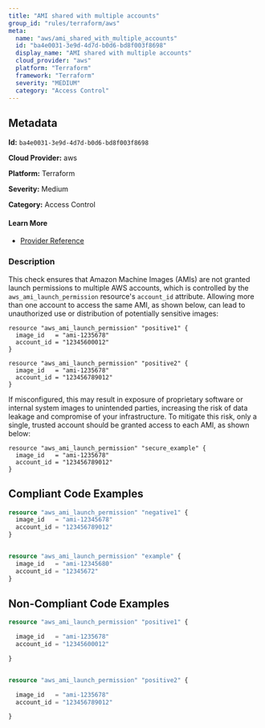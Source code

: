 ```yaml
---
title: "AMI shared with multiple accounts"
group_id: "rules/terraform/aws"
meta:
  name: "aws/ami_shared_with_multiple_accounts"
  id: "ba4e0031-3e9d-4d7d-b0d6-bd8f003f8698"
  display_name: "AMI shared with multiple accounts"
  cloud_provider: "aws"
  platform: "Terraform"
  framework: "Terraform"
  severity: "MEDIUM"
  category: "Access Control"
---
```

## Metadata

**Id:** `ba4e0031-3e9d-4d7d-b0d6-bd8f003f8698`

**Cloud Provider:** aws

**Platform:** Terraform

**Severity:** Medium

**Category:** Access Control

#### Learn More

 - [Provider Reference](https://registry.terraform.io/providers/hashicorp/aws/latest/docs/resources/ami_launch_permission)

### Description

 This check ensures that Amazon Machine Images (AMIs) are not granted launch permissions to multiple AWS accounts, which is controlled by the `aws_ami_launch_permission` resource's `account_id` attribute. Allowing more than one account to access the same AMI, as shown below, can lead to unauthorized use or distribution of potentially sensitive images:

```
resource "aws_ami_launch_permission" "positive1" {
  image_id   = "ami-1235678"
  account_id = "12345600012"
}

resource "aws_ami_launch_permission" "positive2" {
  image_id   = "ami-1235678"
  account_id = "123456789012"
}
```

If misconfigured, this may result in exposure of proprietary software or internal system images to unintended parties, increasing the risk of data leakage and compromise of your infrastructure. To mitigate this risk, only a single, trusted account should be granted access to each AMI, as shown below:

```
resource "aws_ami_launch_permission" "secure_example" {
  image_id   = "ami-1235678"
  account_id = "123456789012"
}
```


## Compliant Code Examples
```terraform
resource "aws_ami_launch_permission" "negative1" {
  image_id   = "ami-12345678"
  account_id = "123456789012"
}


resource "aws_ami_launch_permission" "example" {
  image_id   = "ami-12345680"
  account_id = "12345672"
}

```
## Non-Compliant Code Examples
```terraform
resource "aws_ami_launch_permission" "positive1" {

  image_id   = "ami-1235678"
  account_id = "12345600012"

}


resource "aws_ami_launch_permission" "positive2" {

  image_id   = "ami-1235678"
  account_id = "123456789012"

}
```